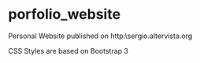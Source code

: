 # porfolio_website
Personal Website published on http:\\sergio.altervista.org

CSS Styles are based on Bootstrap 3
